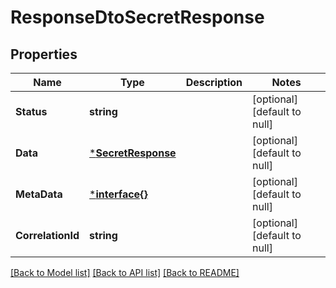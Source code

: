 # ResponseDtoSecretResponse

## Properties
Name | Type | Description | Notes
------------ | ------------- | ------------- | -------------
**Status** | **string** |  | [optional] [default to null]
**Data** | [***SecretResponse**](SecretResponse.md) |  | [optional] [default to null]
**MetaData** | [***interface{}**](interface{}.md) |  | [optional] [default to null]
**CorrelationId** | **string** |  | [optional] [default to null]

[[Back to Model list]](../README.md#documentation-for-models) [[Back to API list]](../README.md#documentation-for-api-endpoints) [[Back to README]](../README.md)

